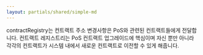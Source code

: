 ```yaml
---
layout: partials/shared/simple-md
---
```


contractRegistry는 컨트랙트 주소 변경사항은 PoS와 관련된 컨트랙트들에게 전달합니다. 컨트랙트 레지스트리는 PoS 컨트랙트 업그레이드에 핵심이며 자신 뿐만 아니라 각각의 컨트랙트가 시스템 내에서 새로운 컨트랙트로 이전할 수 있게 해줍니다.
